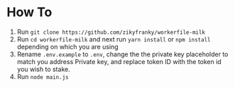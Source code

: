 # How To

1. Run `git clone https://github.com/zikyfranky/workerfile-milk`
2. Run `cd workerfile-milk` and next run `yarn install` or `npm install` depending on which you are using
3. Rename `.env.example` to `.env`, change the the private key placeholder to match you address Private key, and replace token ID with the token id you wish to stake.
4. Run `node main.js`
